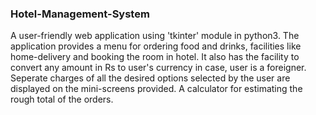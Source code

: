 ### Hotel-Management-System

  A user-friendly web application using 'tkinter' module in python3.
  The application provides a menu for ordering food and drinks, facilities like home-delivery and booking the room in hotel.
  It also has the facility to convert any amount in Rs to user's currency in case, user is a foreigner.
  Seperate charges of all the desired options selected by the user are displayed on the mini-screens provided.
  A calculator for estimating the rough total of the orders.
